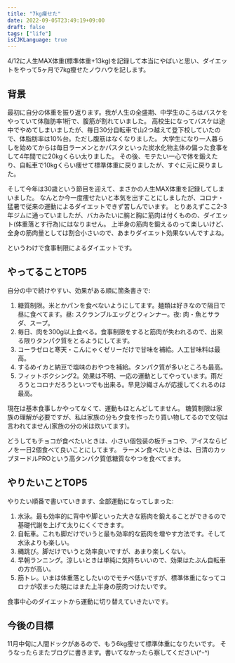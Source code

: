 ```yaml
---
title: "7kg痩せた"
date: 2022-09-05T23:49:19+09:00
draft: false
tags: ["life"]
isCJKLanguage: true
---
```


4/12に人生MAX体重(標準体重+13kg)を記録して本当にやばいと思い、ダイエットをやって5ヶ月で7kg痩せたノウハウを記します。

<!--more-->

## 背景

最初に自分の体重を振り返ります。我が人生の全盛期、中学生のころはバスケをやっていて体脂肪率1桁で、腹筋が割れていました。
高校生になってバスケは途中でやめてしまいましたが、毎日30分自転車で山2つ越えて登下校していたので、体脂肪率は10%台。ただし腹筋はなくなりました。
大学生になり一人暮らしを始めてからは毎日ラーメンとかパスタといった炭水化物主体の偏った食事をして4年間でに20kgくらい太りました。
その後、モテたい一心で体を鍛えたり、自転車で10kgくらい痩せて標準体重に戻りましたが、すぐに元に戻りました。

そして今年は30歳という節目を迎えて、まさかの人生MAX体重を記録してしまいました。
なんとか今一度痩せたいと本気を出すことにしましたが、コロナ・猛暑で従来の運動によるダイエットできず苦しんでいます。
とりあえずここ2-3年ジムに通っていましたが、バカみたいに腕と胸に筋肉は付くものの、ダイエット(体重落とす行為)にはなりません。
上半身の筋肉を鍛えるのって楽しいけど、全身の筋肉量としては割合小さいので、あまりダイエット効果ないんですよね。

というわけで食事制限によるダイエットです。

## やってることTOP5

自分の中で続けやすい、効果がある順に箇条書きで:

1. 糖質制限。米とかパンを食べないようにしてます。麺類は好きなので隔日で昼に食べてます。昼: スクランブルエッグとウィンナー。夜: 肉・魚とサラダ、スープ。
2. 毎日、肉を300g以上食べる。食事制限をすると筋肉が失われるので、出来る限りタンパク質をとるようにしてます。
3. コーラゼロと寒天・こんにゃくゼリーだけで甘味を補給。人工甘味料は最高。
4. するめイカと納豆で塩味のおやつを補給。タンパク質が多いところも最高。
5. フィットボクシング2。効果は不明、一応の運動としてやっています。雨だろうとコロナだろうといつでも出来る。早見沙織さんが応援してくれるのは最高。

現在は基本食事しかやってなくて、運動もほとんどしてません。
糖質制限は家族の理解が必要ですが、私は家族の分も夕食を作ったり買い物してるので文句は言われてません(家族の分の米は炊いてます)。

どうしてもチョコが食べたいときは、小さい個包装の板チョコや、アイスならピノを一日2個食べて良いことにしてます。
ラーメン食べたいときは、日清のカップヌードルPROという高タンパク質低糖質なやつを食べてます。

## やりたいことTOP5

やりたい順番で書いていきます、全部運動になってしまった:

1. 水泳。最も効率的に背中や脚といった大きな筋肉を鍛えることができるので基礎代謝を上げて太りにくくできます。
2. 自転車。これも脚だけでいうと最も効率的な筋肉を増やす方法です。そして水泳よりも楽しい。
3. 縄跳び。脚だけでいうと効率良いですが、あまり楽しくない。
4. 早朝ランニング。涼しいときは単純に気持ちいいので、効果はたぶん自転車の方が高い。
5. 筋トレ。いまは体重落としたいのでモチベ低いですが、標準体重になってコロナが収まった暁にはまた上半身の筋肉つけたいです。

食事中心のダイエットから運動に切り替えていきたいです。

## 今後の目標

11月中旬に人間ドックがあるので、もう6kg痩せて標準体重になりたいです。
そうなったらまたブログに書きます。書いてなかったら察してください(^-^)
